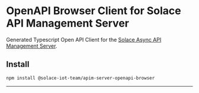 # OpenAPI Browser Client for Solace API Management Server

Generated Typescript Open API Client for the [Solace Async API Management Server](https://github.com/solace-iot-team/async-apim/apim-server).

## Install

```bash
npm install @solace-iot-team/apim-server-openapi-browser
```

---
